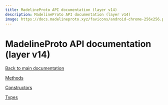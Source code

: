 ```yaml
---
title: MadelineProto API documentation (layer v14)
description: MadelineProto API documentation (layer v14)
image: https://docs.madelineproto.xyz/favicons/android-chrome-256x256.png
---
```

# MadelineProto API documentation (layer v14)

[Back to main documentation](..)  


[Methods](methods/)

[Constructors](constructors/)

[Types](types/)
